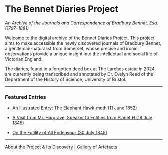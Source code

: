 # The Bennet Diaries Project

*An Archive of the Journals and Correspondence of Bradbury Bennet, Esq. (1797–1881)*

Welcome to the digital archive of the Bennet Diaries Project. This project aims to make accessible the newly discovered journals of Bradbury Bennet, a gentleman-naturalist from Somerset, whose precise and ironic observations provide a unique insight into the intellectual and social life of Victorian England.

The diaries, found in a forgotten deed box at The Larches estate in 2024, are currently being transcribed and annotated by Dr. Evelyn Reed of the Department of the History of Science, University of Bristol.

---

### Featured Entries

*   [An Illustrated Entry: The Elephant Hawk-moth (11 June 1852)](entries/1852-06-11.md)

*   [A Visit from Mr. Hargrave, Speaker to Entities from Planet H (18 July 1845)](entries/hargrave-visit.md)

*   [On the Futility of All Endeavour (30 July 1845)](entries/futility-treatise.md)

---

[About the Project & Its Discovery](about.md) | [Gallery of Artefacts](gallery.md)
